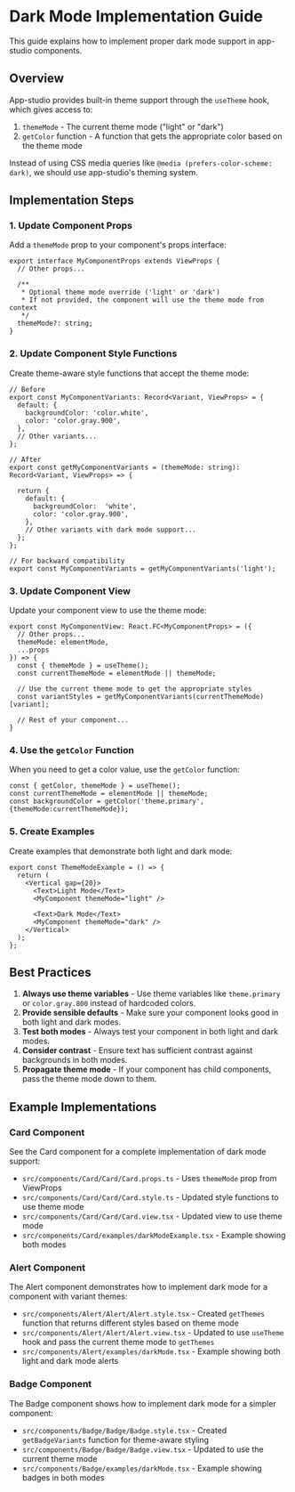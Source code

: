 # Dark Mode Implementation Guide

This guide explains how to implement proper dark mode support in app-studio components.

## Overview

App-studio provides built-in theme support through the `useTheme` hook, which gives access to:
1. `themeMode` - The current theme mode ("light" or "dark")
2. `getColor` function - A function that gets the appropriate color based on the theme mode

Instead of using CSS media queries like `@media (prefers-color-scheme: dark)`, we should use app-studio's theming system.

## Implementation Steps

### 1. Update Component Props

Add a `themeMode` prop to your component's props interface:

```tsx
export interface MyComponentProps extends ViewProps {
  // Other props...

  /**
   * Optional theme mode override ('light' or 'dark')
   * If not provided, the component will use the theme mode from context
   */
  themeMode?: string;
}
```

### 2. Update Component Style Functions

Create theme-aware style functions that accept the theme mode:

```tsx
// Before
export const MyComponentVariants: Record<Variant, ViewProps> = {
  default: {
    backgroundColor: 'color.white',
    color: 'color.gray.900',
  },
  // Other variants...
};

// After
export const getMyComponentVariants = (themeMode: string): Record<Variant, ViewProps> => {

  return {
    default: {
      backgroundColor:  'white',
      color: 'color.gray.900',
    },
    // Other variants with dark mode support...
  };
};

// For backward compatibility
export const MyComponentVariants = getMyComponentVariants('light');
```

### 3. Update Component View

Update your component view to use the theme mode:

```tsx
export const MyComponentView: React.FC<MyComponentProps> = ({
  // Other props...
  themeMode: elementMode,
  ...props
}) => {
  const { themeMode } = useTheme();
  const currentThemeMode = elementMode || themeMode;

  // Use the current theme mode to get the appropriate styles
  const variantStyles = getMyComponentVariants(currentThemeMode)[variant];

  // Rest of your component...
}
```

### 4. Use the `getColor` Function

When you need to get a color value, use the `getColor` function:

```tsx
const { getColor, themeMode } = useTheme();
const currentThemeMode = elementMode || themeMode;
const backgroundColor = getColor('theme.primary', {themeMode:currentThemeMode});
```

### 5. Create Examples

Create examples that demonstrate both light and dark mode:

```tsx
export const ThemeModeExample = () => {
  return (
    <Vertical gap={20}>
      <Text>Light Mode</Text>
      <MyComponent themeMode="light" />

      <Text>Dark Mode</Text>
      <MyComponent themeMode="dark" />
    </Vertical>
  );
};
```

## Best Practices

1. **Always use theme variables** - Use theme variables like `theme.primary` or `color.gray.800` instead of hardcoded colors.
2. **Provide sensible defaults** - Make sure your component looks good in both light and dark modes.
3. **Test both modes** - Always test your component in both light and dark modes.
4. **Consider contrast** - Ensure text has sufficient contrast against backgrounds in both modes.
5. **Propagate theme mode** - If your component has child components, pass the theme mode down to them.

## Example Implementations

### Card Component

See the Card component for a complete implementation of dark mode support:
- `src/components/Card/Card/Card.props.ts` - Uses `themeMode` prop from ViewProps
- `src/components/Card/Card/Card.style.ts` - Updated style functions to use theme mode
- `src/components/Card/Card/Card.view.tsx` - Updated view to use theme mode
- `src/components/Card/examples/darkModeExample.tsx` - Example showing both modes

### Alert Component

The Alert component demonstrates how to implement dark mode for a component with variant themes:
- `src/components/Alert/Alert/Alert.style.tsx` - Created `getThemes` function that returns different styles based on theme mode
- `src/components/Alert/Alert/Alert.view.tsx` - Updated to use `useTheme` hook and pass the current theme mode to `getThemes`
- `src/components/Alert/examples/darkMode.tsx` - Example showing both light and dark mode alerts

### Badge Component

The Badge component shows how to implement dark mode for a simpler component:
- `src/components/Badge/Badge/Badge.style.tsx` - Created `getBadgeVariants` function for theme-aware styling
- `src/components/Badge/Badge/Badge.view.tsx` - Updated to use the current theme mode
- `src/components/Badge/examples/darkMode.tsx` - Example showing badges in both modes
